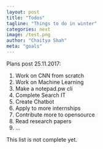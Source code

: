 ```yaml
---
layout: post
title: "Todos"
tagline: "Things to do in winter"
categories: next
image: /test.png
author: "Chaitya Shah"
meta: "goals"
---
```



Plans post 25.11.2017:

1. Work on CNN from scratch
2. Work on Machine Learning
3. Make a notepad.pw cli
4. Complete Search IT
5. Create Chatbot
6. Apply to more internships 
7. Contribute more to opensource 
8. Read research papers
9. ...

This list is not complete yet.


